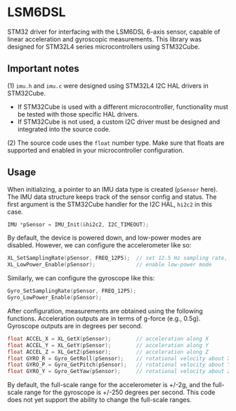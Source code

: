 # LSM6DSL
STM32 driver for interfacing with the LSM6DSL 6-axis sensor, capable of linear acceleration and gyroscopic measurements.
This library was designed for STM32L4 series microcontrollers using STM32Cube.  

## Important notes
(1) `imu.h` and `imu.c` were designed using STM32L4 I2C HAL drivers in STM32Cube. 
- If STM32Cube is used with a different microcontroller, functionality must be tested with those specific HAL drivers.
- If STM32Cube is not used, a custom I2C driver must be designed and integrated into the source code.

(2) The source code uses the `float` number type. Make sure that floats are supported and enabled in your microcontroller configuration. 

## Usage
When initializing, a pointer to an IMU data type is created (`pSensor` here). The IMU data structure keeps track of the sensor config and status. 
The first argument is the STM32Cube handler for the I2C HAL, `hi2c2` in this case. 
``` c
IMU *pSensor = IMU_Init(&hi2c2, I2C_TIMEOUT);
```

By default, the device is powered down, and low-power modes are disabled. However, we can configure the accelerometer like so:
``` c
XL_SetSamplingRate(pSensor, FREQ_12P5);  // set 12.5 Hz sampling rate, see "imu.h" for other options
XL_LowPower_Enable(pSensor);             // enable low-power mode
```

Similarly, we can configure the gyroscope like this:
``` c
Gyro_SetSamplingRate(pSensor, FREQ_12P5);
Gyro_LowPower_Enable(pSensor);
```

After configuration, measurements are obtained using the following functions. Acceleration outputs are in terms of g-force (e.g., 0.5g). Gyroscope outputs are in degrees per second.
``` c
float ACCEL_X = XL_GetX(pSensor);        // acceleration along X
float ACCEL_Y = XL_GetY(pSensor);        // acceleration along Y
float ACCEL_Z = XL_GetZ(pSensor);        // acceleration along Z
float GYRO_R = Gyro_GetRoll(pSensor);    // rotational velocity about X-axis
float GYRO_P = Gyro_GetPitch(pSensor);   // rotational velocity about Y-axis
float GYRO_Y = Gyro_GetYaw(pSensor);     // rotational velocity about Z-axis
```

By default, the full-scale range for the accelerometer is +/-2g, and the full-scale range for the gyroscope is +/-250 degrees per second.
This code does not yet support the ability to change the full-scale ranges. 

